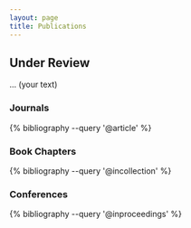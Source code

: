 ```yaml
---
layout: page
title: Publications
---
```


<style>
/* Hide outer <ol> numbers so only IEEE’s [n] remains */
ol.bibliography { list-style: none; margin-left: 0; padding-left: 0; }
ol.bibliography > li { margin-left: 0; }
ol.bibliography > li::marker { content: ""; }
</style>

## Under Review
... (your text)

### Journals
{% bibliography --query '@article' %}

### Book Chapters
{% bibliography --query '@incollection' %}

### Conferences
{% bibliography --query '@inproceedings' %}
